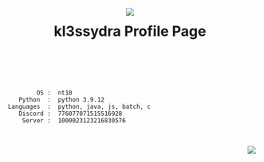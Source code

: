 <p align="center">
  <img src="https://i.pinimg.com/originals/6a/b9/89/6ab989220357141ba8d203e2ab664264.gif">
  <h1 align="center" style="padding-top:0px; margin-top: 0px; ">kl3ssydra Profile Page</h1> 
</p>
<br>
<br>
<br>
<p align="left"
   width="4"/>
  <pre>
    <code style="margin-left:45;">
         OS :  nt10
    Python  :  python 3.9.12
 Languages  :  python, java, js, batch, c
    Discord :  776077071515516928
     Server :  1000023123216830576
    </code>
  </pre>
</p>

<p align="right">
  <img src="https://github-readme-stats.vercel.app/api?username=kl3ssydra&count_private=true&bg_color=30,595959,2e2c2c&title_color=fff&text_color=fff">
</p>
<br>
<br>    
<br>
